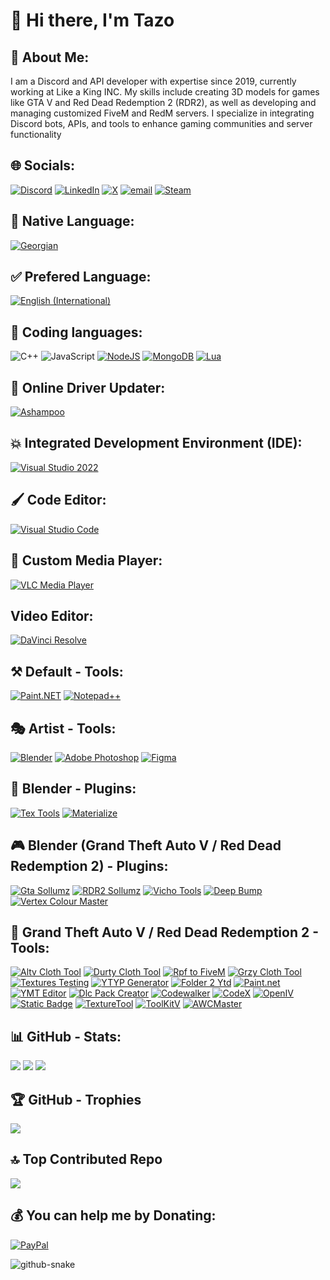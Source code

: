 # 👋 Hi there, I'm Tazo

## 💫 About Me:
I am a Discord and API developer with expertise since 2019, currently working at Like a King INC. My skills include creating 3D models for games like GTA V and Red Dead Redemption 2 (RDR2), as well as developing and managing customized FiveM and RedM servers. I specialize in integrating Discord bots, APIs, and tools to enhance gaming communities and server functionality

## 🌐 Socials:
[![Discord](https://img.shields.io/badge/Discord-%237289DA.svg?logo=discord&logoColor=white)](https://discord.com/users/1235698072672145533) 
[![LinkedIn](https://img.shields.io/badge/LinkedIn-%230077B5.svg?logo=linkedin&logoColor=white)](https://www.linkedin.com/in/tamazbenidze/) 
[![X](https://img.shields.io/badge/X-black.svg?logo=X&logoColor=white)](https://x.com/tamaz_benidze) 
[![email](https://img.shields.io/badge/Email-D14836?logo=gmail&logoColor=white)](mailto:tamaz.benidze16@gmail.com)
[![Steam](https://img.shields.io/badge/steam-blue?style=flat&logo=steam&logoColor=white)](https://steamcommunity.com/id/tamazius/)

## 👅 Native Language:
[![Georgian](https://img.shields.io/badge/GE-darkred?style=for-the-badge&label=Georgian&labelColor=white)](https://en.wikipedia.org/wiki/Georgia_(country))

## ✅ Prefered Language:
[![English (International)](https://img.shields.io/badge/EN-darkred?style=for-the-badge&label=English&labelColor=darkblue)](https://en.wikipedia.org/wiki/International_English)

## 📜 Coding languages:
![C++](https://img.shields.io/badge/c++-%2300599C.svg?style=for-the-badge&logo=c%2B%2B&logoColor=white)
![JavaScript](https://img.shields.io/badge/javascript-%23323330.svg?style=for-the-badge&logo=javascript&logoColor=%23F7DF1E)
[![NodeJS](https://img.shields.io/badge/node.js-6DA55F?style=for-the-badge&logo=node.js&logoColor=white)](https://nodejs.org/en)
[![MongoDB](https://img.shields.io/badge/MongoDB-%234ea94b.svg?style=for-the-badge&logo=mongodb&logoColor=white)](https://www.mongodb.com/)
[![Lua](https://img.shields.io/badge/lua-%232C2D72.svg?style=for-the-badge&logo=lua&logoColor=white)](https://www.lua.org/)

## 🧫 Online Driver Updater:
[![Ashampoo](https://img.shields.io/badge/Ashampoo-lightblue?style=for-the-badge)](https://www.ashampoo.com/en-us/driver-updater)

## 💥 Integrated Development Environment (IDE):
[![Visual Studio 2022](https://img.shields.io/badge/Visual%20Studio%202022-purple?style=for-the-badge)](https://visualstudio.microsoft.com/)

## 🖌️ Code Editor:
[![Visual Studio Code](https://img.shields.io/badge/Visual%20Studio%20Code-blue?style=for-the-badge)](https://code.visualstudio.com/)

## 🎴 Custom Media Player:
[![VLC Media Player](https://img.shields.io/badge/Media%20Player-white?style=for-the-badge&label=VLC&labelColor=orange)](https://www.videolan.org/)

## Video Editor:
[![DaVinci Resolve](https://img.shields.io/badge/Resolve-red?style=for-the-badge&label=DaVinci&labelColor=yellow)](https://www.blackmagicdesign.com/products/davinciresolve)

## ⚒️ Default - Tools:
[![Paint.NET](https://img.shields.io/badge/.NET-blue?style=for-the-badge&label=Paint&labelColor=white)](https://www.getpaint.net/)
[![Notepad++](https://img.shields.io/badge/%2B%2B-green?style=for-the-badge&label=Notepad&labelColor=%23dcc576)](https://notepad-plus-plus.org/)

## 🎭 Artist - Tools:
[![Blender](https://img.shields.io/badge/blender-orange?style=for-the-badge&logo=blender&logoColor=white)](https://www.blender.org/download/)
[![Adobe Photoshop](https://img.shields.io/badge/photoshop-blue?style=for-the-badge&logo=google%20photos&logoColor=white&label=adobe&labelColor=blue)](https://www.adobe.com/products/photoshop.html)
[![Figma](https://img.shields.io/badge/figma-black?style=for-the-badge&logo=figma&logoColor=white)](https://www.figma.com/downloads/)

## 🔌 Blender - Plugins:
[![Tex Tools](https://img.shields.io/badge/Tools-blue?style=for-the-badge&label=Tex&labelColor=red)](https://github.com/franMarz/TexTools-Blender/releases)
[![Materialize](https://img.shields.io/badge/Materialize-cyan?style=for-the-badge&cacheSeconds=https%3A%2F%2Fboundingboxsoftware.com%2Fmaterialize%2F)](https://boundingboxsoftware.com/materialize/)

## 🎮 Blender (Grand Theft Auto V / Red Dead Redemption 2) - Plugins:
[![Gta Sollumz](https://img.shields.io/badge/GTAV-darkgreen?style=for-the-badge&label=Sollumz&labelColor=orange)](https://docs.sollumz.org/)
[![RDR2 Sollumz](https://img.shields.io/badge/RDR2-darkred?style=for-the-badge&label=Sollumz&labelColor=orange)](https://github.com/Sollumz/Sollumz_RDR)
[![Vicho Tools](https://img.shields.io/badge/Tools-yellow?style=for-the-badge&label=Vicho&labelColor=orange)](https://github.com/Hancapo/VichoTools/releases)
[![Deep Bump](https://img.shields.io/badge/Bump-violet?style=for-the-badge&label=Deep&labelColor=pink)](https://github.com/HugoTini/DeepBump/releases)
[![Vertex Colour Master](https://img.shields.io/badge/VCM-green?style=for-the-badge)](https://github.com/andyp123/blender_vertex_color_master/releases)

## 🔧 Grand Theft Auto V / Red Dead Redemption 2 - Tools:
[![Altv Cloth Tool](https://img.shields.io/badge/tool-black?style=for-the-badge&label=altv%20cloth&labelColor=white)](https://github.com/indilo53/altv-cloth-tool/releases)
[![Durty Cloth Tool](https://img.shields.io/badge/tool-purple?style=for-the-badge&label=durty%20cloth&labelColor=pink)](https://gta.clothing/)
[![Rpf to FiveM](https://img.shields.io/badge/fivem-red?style=for-the-badge&label=rpf%202&labelColor=orange)](https://github.com/Avenze/rpf2fivem-repository/releases)
[![Grzy Cloth Tool](https://img.shields.io/badge/tool-gray?style=for-the-badge&label=grzy%20cloth&labelColor=%238A8B8B)](https://github.com/grzybeek/grzyClothTool/releases)
[![Textures Testing](https://img.shields.io/badge/Testing-yellow?style=for-the-badge&label=Textures&labelColor=cyan)](https://github.com/taz-o/TexturesTesting)
[![YTYP Generator](https://img.shields.io/badge/generator-cyan?style=for-the-badge&label=ytyp&labelColor=blue)](https://www.gta5-mods.com/tools/ytyp-generator-using-odrs)
[![Folder 2 Ytd](https://img.shields.io/badge/ytd-orange?style=for-the-badge&label=folder%202&labelColor=yellow)](https://github.com/Hancapo/Folder2YTD/releases)
[![Paint.net](https://img.shields.io/badge/.net-white?style=for-the-badge&label=Paint&labelColor=blue&cacheSeconds=https%3A%2F%2Fboundingboxsoftware.com%2Fmaterialize%2F)](https://www.getpaint.net/download.html)
[![YMT Editor](https://img.shields.io/badge/editor-green?style=for-the-badge&label=ymt&labelColor=%234b5320)](https://github.com/grzybeek/YMTEditor/releases)
[![Dlc Pack Creator](https://img.shields.io/badge/creator-darkblue?style=for-the-badge&label=dlc%20pack&labelColor=%23cd9575)](https://www.gta5-mods.com/tools/dlc-pack-creator)
[![Codewalker](https://img.shields.io/badge/codewalker-red?style=for-the-badge&color=%23fa7878)](https://discord.gg/65GXTz4XzE)
[![CodeX](https://img.shields.io/badge/codex-yellow?style=for-the-badge)](https://www.patreon.com/dexyfex)
[![OpenIV](https://img.shields.io/badge/openiv-gray?style=for-the-badge&color=%236e6e6e)](https://openiv.com/)
[![Static Badge](https://img.shields.io/badge/Sharp-lightgray?style=for-the-badge&label=Siren&labelColor=red)](https://docs.sirensharp.dev/)
[![TextureTool](https://img.shields.io/badge/Toolkit-black?style=for-the-badge&label=Texture&labelColor=black)](https://www.gta5-mods.com/tools/texture-toolkit)
[![ToolKitV](https://img.shields.io/badge/V-purple?style=for-the-badge&label=ToolKit&labelColor=black)](https://umbrella.re/)
[![AWCMaster](https://img.shields.io/badge/AWCMaster-pink?style=for-the-badge)](https://github.com/qyful/AWCMaster)

## 📊 GitHub - Stats:

![](https://github-readme-stats.vercel.app/api?username=taz-o&theme=gruvbox&hide_border=true&include_all_commits=false&count_private=false)
![](https://nirzak-streak-stats.vercel.app/?user=taz-o&theme=gruvbox&hide_border=true)
![](https://github-readme-stats.vercel.app/api/top-langs/?username=taz-o&theme=gruvbox&hide_border=true&include_all_commits=false&count_private=false&layout=compact)

## 🏆 GitHub - Trophies

![](https://github-profile-trophy.vercel.app/?username=taz-o&theme=gruvbox&no-frame=true&no-bg=true&margin-w=4)

## 🔝 Top Contributed Repo

![](https://github-contributor-stats.vercel.app/api?username=taz-o&limit=5&theme=gruvbox&combine_all_yearly_contributions=true)

## 💰 You can help me by Donating:
[![PayPal](https://img.shields.io/badge/PayPal-00457C?style=for-the-badge&logo=paypal&logoColor=white)](https://paypal.me/https://paypal.me/tamazza)

<picture>
  <source media="(prefers-color-scheme: dark)" srcset="https://raw.githubusercontent.com/tobiasmeyhoefer/tobiasmeyhoefer/output/github-snake-dark.svg" />
  <source media="(prefers-color-scheme: light)" srcset="https://raw.githubusercontent.com/tobiasmeyhoefer/tobiasmeyhoefer/output/github-snake.svg" />
  <img alt="github-snake" src="https://raw.githubusercontent.com/tobiasmeyhoefer/tobiasmeyhoefer/output/github-snake.svg" />
</picture>
